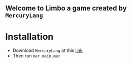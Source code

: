 ## Welcome to **Limbo** a **game** created by ```MercuryLang```

# Installation
- Download ```MercuryLang``` at this [link](https://github.com/dinhsonhai132/MercuryLang)
- Then run ```mer main.mer```
